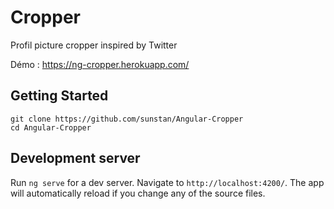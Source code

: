 # Cropper

Profil picture cropper inspired by Twitter

Démo : https://ng-cropper.herokuapp.com/

## Getting Started
```
git clone https://github.com/sunstan/Angular-Cropper
cd Angular-Cropper
```

## Development server

Run `ng serve` for a dev server. Navigate to `http://localhost:4200/`. The app will automatically reload if you change any of the source files.
